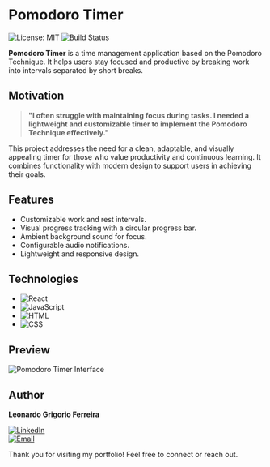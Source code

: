 # Pomodoro Timer

![License: MIT](https://img.shields.io/badge/license-MIT-blue.svg)
![Build Status](https://img.shields.io/badge/build-passing-brightgreen)

**Pomodoro Timer** is a time management application based on the Pomodoro Technique. It helps users stay focused and productive by breaking work into intervals separated by short breaks.

## Motivation

> **"I often struggle with maintaining focus during tasks. I needed a lightweight and customizable timer to implement the Pomodoro Technique effectively."**

This project addresses the need for a clean, adaptable, and visually appealing timer for those who value productivity and continuous learning. It combines functionality with modern design to support users in achieving their goals.

## Features

- Customizable work and rest intervals.
- Visual progress tracking with a circular progress bar.
- Ambient background sound for focus.
- Configurable audio notifications.
- Lightweight and responsive design.

## Technologies

- ![React](https://img.shields.io/badge/-React-61DAFB?logo=react&logoColor=white&style=flat)
- ![JavaScript](https://img.shields.io/badge/-JavaScript-F7DF1E?logo=javascript&logoColor=white&style=flat)
- ![HTML](https://img.shields.io/badge/-HTML-E34F26?logo=html5&logoColor=white&style=flat)
- ![CSS](https://img.shields.io/badge/-CSS-1572B6?logo=css3&logoColor=white&style=flat)

## Preview

![Pomodoro Timer Interface](https://github.com/user-attachments/assets/bf9ec3d8-fd61-4546-8155-88e7f13a0dff)

## Author

**Leonardo Grigorio Ferreira**

[![LinkedIn](https://img.shields.io/badge/LinkedIn-blue?logo=linkedin&logoColor=white&style=flat)](https://www.linkedin.com/in/leonardo-grigorio-ferreira/)  
[![Email](https://img.shields.io/badge/Email-D14836?logo=gmail&logoColor=white&style=flat)](mailto:leo.grigorio16@gmail.com)

Thank you for visiting my portfolio! Feel free to connect or reach out.
